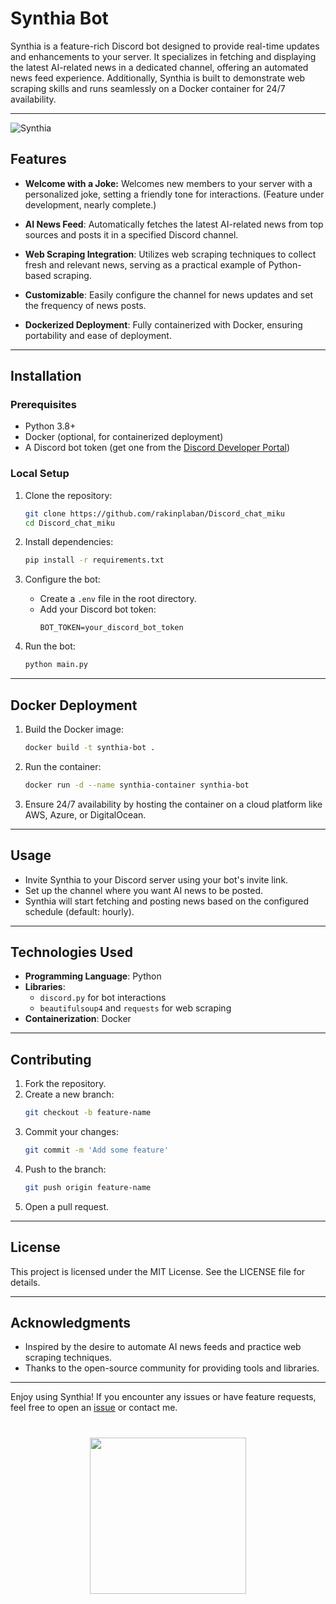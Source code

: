 # Synthia Bot

Synthia is a feature-rich Discord bot designed to provide real-time updates and enhancements to your server. It specializes in fetching and displaying the latest AI-related news in a dedicated channel, offering an automated news feed experience. Additionally, Synthia is built to demonstrate web scraping skills and runs seamlessly on a Docker container for 24/7 availability.

---
![Synthia](https://i.imgur.com/Pp7Lqi1.jpg)
<!-- ![Synthia](https://i.imgur.com/dtvmhLK.jpg)
![Synthia](https://i.imgur.com/1C3LD34.jpg) -->


## Features

- **Welcome with a Joke:**
   Welcomes new members to your server with a personalized joke, setting a friendly tone for interactions. (Feature under development, nearly complete.)

- **AI News Feed**:
  Automatically fetches the latest AI-related news from top sources and posts it in a specified Discord channel.

- **Web Scraping Integration**:
  Utilizes web scraping techniques to collect fresh and relevant news, serving as a practical example of Python-based scraping.

- **Customizable**:
  Easily configure the channel for news updates and set the frequency of news posts.

- **Dockerized Deployment**:
  Fully containerized with Docker, ensuring portability and ease of deployment.

---

## Installation

### Prerequisites
- Python 3.8+
- Docker (optional, for containerized deployment)
- A Discord bot token (get one from the [Discord Developer Portal](https://discord.com/developers/applications))

### Local Setup

1. Clone the repository:
   ```bash
   git clone https://github.com/rakinplaban/Discord_chat_miku
   cd Discord_chat_miku
   ```

2. Install dependencies:
   ```bash
   pip install -r requirements.txt
   ```

3. Configure the bot:
   - Create a `.env` file in the root directory.
   - Add your Discord bot token:
     ```env
     BOT_TOKEN=your_discord_bot_token
     ```

4. Run the bot:
   ```bash
   python main.py
   ```

---

## Docker Deployment

1. Build the Docker image:
   ```bash
   docker build -t synthia-bot .
   ```

2. Run the container:
   ```bash
   docker run -d --name synthia-container synthia-bot
   ```

3. Ensure 24/7 availability by hosting the container on a cloud platform like AWS, Azure, or DigitalOcean.

---

## Usage

- Invite Synthia to your Discord server using your bot's invite link.
- Set up the channel where you want AI news to be posted.
- Synthia will start fetching and posting news based on the configured schedule (default: hourly).

---

## Technologies Used

- **Programming Language**: Python
- **Libraries**:
  - `discord.py` for bot interactions
  - `beautifulsoup4` and `requests` for web scraping
- **Containerization**: Docker

---

## Contributing

1. Fork the repository.
2. Create a new branch:
   ```bash
   git checkout -b feature-name
   ```
3. Commit your changes:
   ```bash
   git commit -m 'Add some feature'
   ```
4. Push to the branch:
   ```bash
   git push origin feature-name
   ```
5. Open a pull request.

---

## License

This project is licensed under the MIT License. See the LICENSE file for details.

---

## Acknowledgments

- Inspired by the desire to automate AI news feeds and practice web scraping techniques.
- Thanks to the open-source community for providing tools and libraries.

---

Enjoy using Synthia! If you encounter any issues or have feature requests, feel free to open an [issue](https://github.com/rakinplaban/Discord_chat_miku/issues) or contact me.

<h1 align="center">
   <img src="https://i.imgur.com/rm70p64.jpg" height="250" width="250"/>
</h1>
